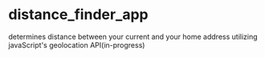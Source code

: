 # distance_finder_app
determines distance between your current and your home address utilizing javaScript's geolocation API(in-progress)

